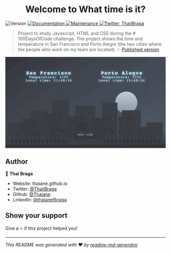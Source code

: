 <h1 align="center">Welcome to What time is it?</h1>
<p>
  <img alt="Version" src="https://img.shields.io/badge/version-1.0.0-blue.svg?cacheSeconds=2592000" />
  <a href="https://github.com/Thaiane/flexblog#readme" target="_blank">
    <img alt="Documentation" src="https://img.shields.io/badge/documentation-yes-brightgreen.svg" />
  </a>
  <a href="https://github.com/Thaiane/flexblog/graphs/commit-activity" target="_blank">
    <img alt="Maintenance" src="https://img.shields.io/badge/Maintained%3F-yes-green.svg" />
  </a>
  <a href="https://twitter.com/ThaiiBraga" target="_blank">
    <img alt="Twitter: ThaiiBraga" src="https://img.shields.io/twitter/follow/ThaiiBraga.svg?style=social" />
  </a>
</p>

> Project to study Javascript, HTML and CSS during the # 100DaysOfCode challenge. 
>The project shows the time and temperature in San Francisco and Porto Alegre (the two cities where the people who work on my team are located).
✨ [Published version](https://thaiane.github.io/what-time-is-it/)

<img alt="Demo do site" align='center' width='600px' src='./img/whattimeisit.gif'>

## Author

👤 **Thai Braga**

* Website: thaiane.github.io
* Twitter: [@ThaiiBraga](https://twitter.com/ThaiiBraga)
* Github: [@Thaiane](https://github.com/Thaiane)
* LinkedIn: [@thaianefbraga](https://linkedin.com/in/thaianefbraga)

## Show your support

Give a ⭐️ if this project helped you!

***
_This README was generated with ❤️ by [readme-md-generator](https://github.com/kefranabg/readme-md-generator)_